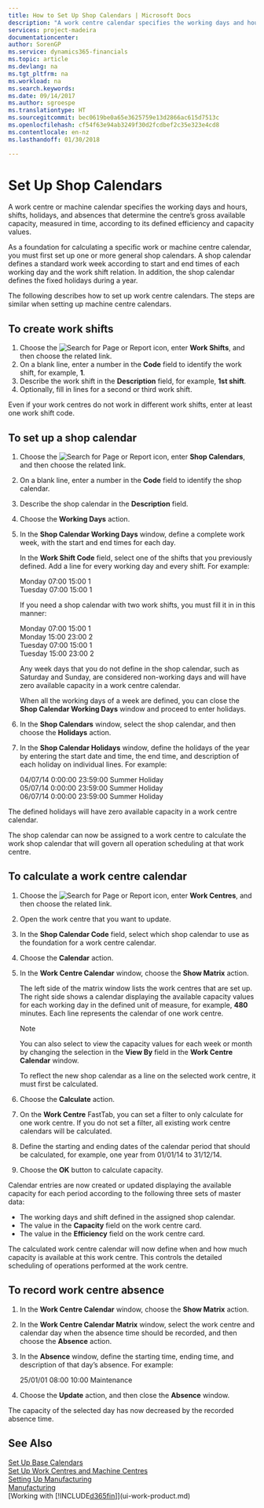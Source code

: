 ```yaml
---
title: How to Set Up Shop Calendars | Microsoft Docs
description: "A work centre calendar specifies the working days and hours, shifts, holidays, and absences that determine the work centre’s gross available capacity, measured in time, according to its defined efficiency and capacity values. Creating and enabling a work centre calendar involves several preparatory tasks."
services: project-madeira
documentationcenter: 
author: SorenGP
ms.service: dynamics365-financials
ms.topic: article
ms.devlang: na
ms.tgt_pltfrm: na
ms.workload: na
ms.search.keywords: 
ms.date: 09/14/2017
ms.author: sgroespe
ms.translationtype: HT
ms.sourcegitcommit: bec0619be0a65e3625759e13d2866ac615d7513c
ms.openlocfilehash: cf54f63e94ab3249f30d2fcdbef2c35e323e4cd8
ms.contentlocale: en-nz
ms.lasthandoff: 01/30/2018

---
```

# <a name="set-up-shop-calendars"></a>Set Up Shop Calendars
A work centre or machine calendar specifies the working days and hours, shifts, holidays, and absences that determine the centre’s gross available capacity, measured in time, according to its defined efficiency and capacity values.

As a foundation for calculating a specific work or machine centre calendar, you must first set up one or more general shop calendars. A shop calendar defines a standard work week according to start and end times of each working day and the work shift relation. In addition, the shop calendar defines the fixed holidays during a year.  

The following describes how to set up work centre calendars. The steps are similar when setting up machine centre calendars.  

## <a name="to-create-work-shifts"></a>To create work shifts  
1.  Choose the ![Search for Page or Report](media/ui-search/search_small.png "Search for Page or Report icon") icon, enter **Work Shifts**, and then choose the related link.  
2.  On a blank line, enter a number in the **Code** field to identify the work shift, for example, **1**.  
3.  Describe the work shift in the **Description** field, for example, **1st shift**.  
4.  Optionally, fill in lines for a second or third work shift.  

Even if your work centres do not work in different work shifts, enter at least one work shift code.  

## <a name="to-set-up-a-shop-calendar"></a>To set up a shop calendar  
1.  Choose the ![Search for Page or Report](media/ui-search/search_small.png "Search for Page or Report icon") icon, enter **Shop Calendars**, and then choose the related link.  
2.  On a blank line, enter a number in the **Code** field to identify the shop calendar.  
3.  Describe the shop calendar in the **Description** field.  
4.  Choose the **Working Days** action.
5.  In the **Shop Calendar Working Days** window, define a complete work week, with the start and end times for each day.  

    In the **Work Shift Code** field, select one of the shifts that you previously defined. Add a line for every working day and every shift. For example:  

    Monday  07:00 15:00 1   
    Tuesday 07:00 15:00 1  

    If you need a shop calendar with two work shifts, you must fill it in in this manner:  

    Monday 07:00 15:00 1   
    Monday 15:00 23:00 2  
    Tuesday 07:00 15:00 1  
    Tuesday 15:00 23:00 2  

    Any week days that you do not define in the shop calendar, such as Saturday and Sunday, are considered non-working days and will have zero available capacity in a work centre calendar.  

    When all the working days of a week are defined, you can close the **Shop Calendar Working Days** window and proceed to enter holidays.  

6.  In the **Shop Calendars** window, select the shop calendar, and then choose the **Holidays** action.
7. In the **Shop Calendar Holidays** window, define the holidays of the year by entering the start date and time, the end time, and description of each holiday on individual lines. For example:  

    04/07/14 0:00:00 23:59:00 Summer Holiday  
    05/07/14 0:00:00 23:59:00 Summer Holiday  
    06/07/14 0:00:00 23:59:00 Summer Holiday  

The defined holidays will have zero available capacity in a work centre calendar.  

The shop calendar can now be assigned to a work centre to calculate the work shop calendar that will govern all operation scheduling at that work centre.  

## <a name="to-calculate-a-work-center-calendar"></a>To calculate a work centre calendar  

1.  Choose the ![Search for Page or Report](media/ui-search/search_small.png "Search for Page or Report icon") icon, enter **Work Centres**, and then choose the related link.
2. Open the work centre that you want to update.  
3. In the **Shop Calendar Code** field, select which shop calendar to use as the foundation for a work centre calendar.  
4. Choose the **Calendar** action.  
5. In the **Work Centre Calendar** window, choose the **Show Matrix** action.  

    The left side of the matrix window lists the work centres that are set up. The right side shows a calendar displaying the available capacity values for each working day in the defined unit of measure, for example, **480** minutes. Each line represents the calendar of one work centre.  

    > [!NOTE]  
    >  You can also select to view the capacity values for each week or month by changing the selection in the **View By** field in the **Work Centre Calendar** window.  

    To reflect the new shop calendar as a line on the selected work centre, it must first be calculated.  

6.  Choose the **Calculate** action.  
7.  On the **Work Centre** FastTab, you can set a filter to only calculate for one work centre. If you do not set a filter, all existing work centre calendars will be calculated.  
8.  Define the starting and ending dates of the calendar period that should be calculated, for example, one year from 01/01/14 to 31/12/14.
9. Choose the **OK** button to calculate capacity.  

Calendar entries are now created or updated displaying the available capacity for each period according to the following three sets of master data:  

- The working days and shift defined in the assigned shop calendar.  
- The value in the **Capacity** field on the work centre card.  
- The value in the **Efficiency** field on the work centre card.  

The calculated work centre calendar will now define when and how much capacity is available at this work centre. This controls the detailed scheduling of operations performed at the work centre.  

## <a name="to-record-work-center-absence"></a>To record work centre absence  
1.  In the **Work Centre Calendar** window, choose the **Show Matrix** action.
2. In the **Work Centre Calendar Matrix** window, select the work centre and calendar day when the absence time should be recorded, and then choose the **Absence** action.  
3.  In the **Absence** window, define the starting time, ending time, and description of that day’s absence. For example:  

    25/01/01 08:00 10:00 Maintenance  

4.  Choose the **Update** action, and then close the **Absence** window.  

The capacity of the selected day has now decreased by the recorded absence time.  

## <a name="see-also"></a>See Also  
[Set Up Base Calendars](across-how-to-assign-base-calendars.md)  
[Set Up Work Centres and Machine Centres](production-how-to-set-up-work-and-machine-centers.md)  
[Setting Up Manufacturing](production-configure-production-processes.md)  
[Manufacturing](production-manage-manufacturing.md)  
[Working with [!INCLUDE[d365fin](includes/d365fin_md.md)]](ui-work-product.md)  

